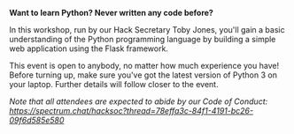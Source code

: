 __Want to learn Python? Never written any code before?__

In this workshop, run by our Hack Secretary Toby Jones, you'll gain a basic understanding of the Python programming language by building a simple web application using the Flask framework.

This event is open to anybody, no matter how much experience you have! Before turning up, make sure you've got the latest version of Python 3 on your laptop. Further details will follow closer to the event.

_Note that all attendees are expected to abide by our Code of Conduct: https://spectrum.chat/hacksoc?thread=78effa3c-84f1-4191-bc26-09f6d585e580_